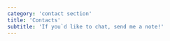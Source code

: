 ```yaml
---
category: 'contact section'
title: 'Contacts'
subtitle: 'If you`d like to chat, send me a note!'
---
```


